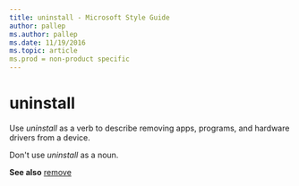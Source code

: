 ```yaml
---
title: uninstall - Microsoft Style Guide
author: pallep
ms.author: pallep
ms.date: 11/19/2016
ms.topic: article
ms.prod = non-product specific
---
```


# uninstall

Use *uninstall* as a verb to describe removing apps, programs, and hardware drivers from a device. 

Don't use *uninstall* as a noun.

**See also** [remove](/style-guide/a-z-word-list-term-collections/r/remove)
